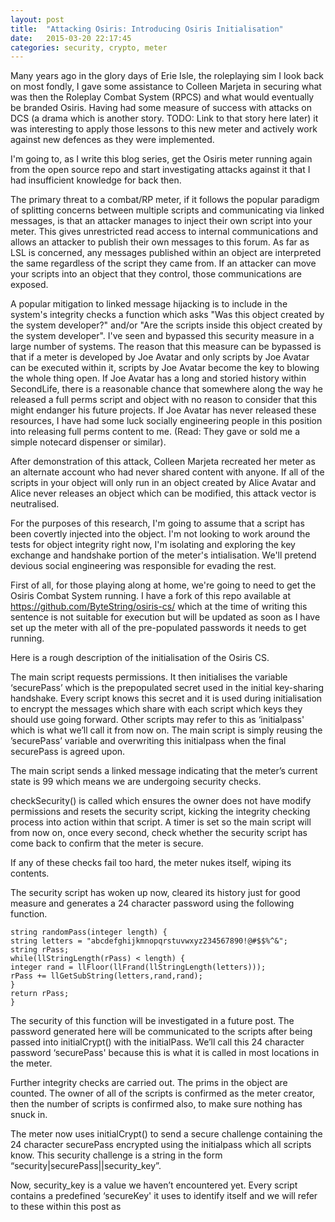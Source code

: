 ```yaml
---
layout: post
title:  "Attacking Osiris: Introducing Osiris Initialisation"
date:   2015-03-20 22:17:45
categories: security, crypto, meter
---
```


Many years ago in the glory days of Erie Isle, the roleplaying sim I look back on most fondly, I gave some assistance to Colleen Marjeta in securing what was then the Roleplay Combat System (RPCS) and what would eventually be branded Osiris. Having had some measure of success with attacks on DCS (a drama which is another story. TODO: Link to that story here later) it was interesting to apply those lessons to this new meter and actively work against new defences as they were implemented.

I'm going to, as I write this blog series, get the Osiris meter running again from the open source repo and start investigating attacks against it that I had insufficient knowledge for back then.

The primary threat to a combat/RP meter, if it follows the popular paradigm of splitting concerns between multiple scripts and communicating via linked messages, is that an attacker manages to inject their own script into your meter. This gives unrestricted read access to internal communications and allows an attacker to publish their own messages to this forum. As far as LSL is concerned, any messages published within an object are interpreted the same regardless of the script they came from. If an attacker can move your scripts into an object that they control, those communications are exposed.

A popular mitigation to linked message hijacking is to include in the system's integrity checks a function which asks "Was this object created by the system developer?" and/or "Are the scripts inside this object created by the system developer". I've seen and bypassed this security measure in a large number of systems. The reason that this measure can be bypassed is that if a meter is developed by Joe Avatar and only scripts by Joe Avatar can be executed within it, scripts by Joe Avatar become the key to blowing the whole thing open. If Joe Avatar has a long and storied history within SecondLife, there is a reasonable chance that somewhere along the way he released a full perms script and object with no reason to consider that this might endanger his future projects. If Joe Avatar has never released these resources, I have had some luck socially engineering people in this position into releasing full perms content to me. (Read: They gave or sold me a simple notecard dispenser or similar).

After demonstration of this attack, Colleen Marjeta recreated her meter as an alternate account who had never  shared content with anyone. If all of the scripts in your object will only run in an object created by Alice Avatar and Alice never releases an object which can be modified, this attack vector is neutralised.

For the purposes of this research, I'm going to assume that a script has been covertly injected into the object. I'm not looking to work around the tests for object integrity right now, I'm isolating and exploring the key exchange and handshake portion of the meter's intialisation. We'll pretend devious social engineering was responsible for evading the rest.

First of all, for those playing along at home, we're going to need to get the Osiris Combat System running. I have a fork of this repo available at https://github.com/ByteString/osiris-cs/ which at the time of writing this sentence is not suitable for execution but will be updated as soon as I have set up the meter with all of the pre-populated passwords it needs to get running.

Here is a rough description of the initialisation of the Osiris CS.

The main script requests permissions. It then initialises the variable ‘securePass’ which is the prepopulated secret used in the initial key-sharing handshake. Every script knows this secret and it is used during initialisation to encrypt the messages which share with each script which keys they should use going forward. Other scripts may refer to this as ‘initialpass' which is what we’ll call it from now on. The main script is simply reusing the ’securePass’ variable and overwriting this initialpass when the final securePass is agreed upon. 

The main script sends a linked message indicating that the meter’s current state is 99 which means we are undergoing security checks.

checkSecurity() is called which ensures the owner does not have modify permissions and resets the security script, kicking the integrity checking process into action within that script. A timer is set so the main script will from now on, once every second, check whether the security script has come back to confirm that the meter is secure.

If any of these checks fail too hard, the meter nukes itself, wiping its contents.

The security script has woken up now, cleared its history just for good measure and generates a 24 character password using the following function.

    string randomPass(integer length) {
    string letters = "abcdefghijkmnopqrstuvwxyz234567890!@#$$%^&";
    string rPass;
    while(llStringLength(rPass) < length) {
    integer rand = llFloor(llFrand(llStringLength(letters)));
    rPass += llGetSubString(letters,rand,rand);
    }
    return rPass;
    }

The security of this function will be investigated in a future post. The password generated here will be communicated to the scripts after being passed into initialCrypt() with the initialPass. We’ll call this 24 character password ‘securePass' because this is what it is called in most locations in the meter.

Further integrity checks are carried out. The prims in the object are counted. The owner of all of the scripts is confirmed as the meter creator, then the number of scripts is confirmed also, to make sure nothing has snuck in.

The meter now uses initialCrypt() to send a secure challenge containing the 24 character securePass encrypted using the initialpass which all scripts know. This security challenge is a string in the form “security|securePass||security\_key”.

Now, security\_key is a value we haven’t encountered yet. Every script contains a predefined ‘secureKey' it uses to identify itself and we will refer to these within this post as <script name>_key. The security script contains a master list of these keys which it uses to confirm that a script is what it says it is and each script knows security_key so they can be sure the security script is talking to them.

A timer is set to trigger every second will check to see whether all scripts have reported back, confirming receipt of the securePass and also identifying themselves as legitimate components of the meter.

Each script receives the challenge from the security script. They decrypt it using their predefined knowledge of the initialpass and they ensure that the first value is the string “security”, the last value is security_key which they have a predefined knowledge of. This is considered sufficient to conclude that this message came from the security script, so the securePass that has been transmitted is stored. Each script then uses this securePass to encrypt a response in the format “<script name>|<random string>||<secure\_key>” where secure_key is the unique key that script uses to identify itself.

The security script collects all of these responses, ensuring that the scripts correctly identify themselves and prove themselves as legitimate peers to communicate with. It continues to check once a second whether it has received all responses and when it finally has it broadcasts “SECURITYOK||<the time>”. If it loops more than ten times the meter will destroy itself.

When the main script receives the SECURITYOK signal and confirms that it comes from security, it challenges security to ensure that the security script is legitimate. The main script sends the challenge “MAIN|<random number>||main_key” encrypted using the securePass which was distributed earlier.

The security script confirms that main is communicating with it before responding “SECURITY|<a new random password>||security_key”. The new randomly generated password is a 12 character password generated using the same function as before. It’s unclear whether this password is used. On receiving this, main loads the character.

And now the meter is running. If you'll excuse me, I'll duck away and get the meter actually running, push that to GitHub and then come back to start talking about how I might attack it.